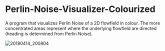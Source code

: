 # Perlin-Noise-Visualizer-Colourized
A program that visualizes Perlin Noise of a 2D flowfield in colour. The more concentrated areas represent where the underlying flowfield are directed (heading is determined from Perlin Noise).

![20180414_200804](https://user-images.githubusercontent.com/24258795/38773634-90c15bcc-401f-11e8-967c-24065c773566.png)
